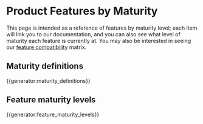 # Product Features by Maturity

This page is intended as a reference of features by maturity level; each item will link you to our documentation,
and you can also see what level of maturity each feature is currently at.
You may also be interested in seeing our [feature compatibility](feature_compatibility.md) matrix.

## Maturity definitions

{{generator:maturity_definitions}}

<!-- see /data/maturity_levels.yml for the source of this data -->

## Feature maturity levels

{{generator:feature_maturity_levels}}

<!-- see /data/features.yml for the source of this data -->
